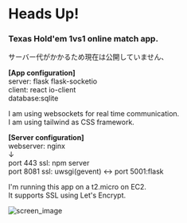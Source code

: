 # Heads Up!
### Texas Hold'em 1vs1 online match app.<br>

サーバー代がかかるため現在は公開していません、

**[App configuration]**<br>
server: flask flask-socketio<br>
client: react io-client<br>
database:sqlite<br>

I am using websockets for real time communication.<br>
I am using tailwind as CSS framework.

**[Server configuration]**<br>
webserver: nginx<br>
↓<br>
port 443 ssl: npm server<br>
port 8081 ssl: uwsgi(gevent)  <-> port 5001:flask<br> 

I'm running this app on a t2.micro on EC2.<br>
It supports SSL using Let's Encrypt.
<br>

![screen_image](https://github.com/hayabusa1228/HeadsUp/assets/93904888/4ac71f86-34fd-42b1-9f11-8c4fcf03da55)

